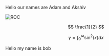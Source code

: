 Hello our names are Adam and Akshiv

![ROC](https://raw.githubusercontent.com/akshivbansal/phys408OpticalCavity/master/ROC.jpg) 


$$ \frac{1}{2} $$

$$\gamma = \int_0^{\infty} \sin^2(x) dx$$

Hello my name is bob

<!--stackedit_data:
eyJoaXN0b3J5IjpbLTUyMDM3Nzc3NCwtNjMyNzYwNjc4LC0xMj
kzNTIyNjQ0XX0=
-->